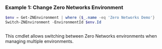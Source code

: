 ### Example 1: Change Zero Networks Environment
```powershell
$env = Get-ZNEnvironment | where {$_.name -eq 'Zero Networks Demo'}
Switch-ZNEnvironment -EnvironmentId $env.Id
```

```output

```

This cmdlet allows switching between Zero Networks environments when managing multiple environments.
